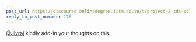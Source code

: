 ```yaml
---
post_url: https://discourse.onlinedegree.iitm.ac.in/t/project-2-tds-solver-discussion-thread/169029/179
reply_to_post_number: 178
---
```

[@Jivraj](/u/jivraj) kindly add-in your thoughts on this.
